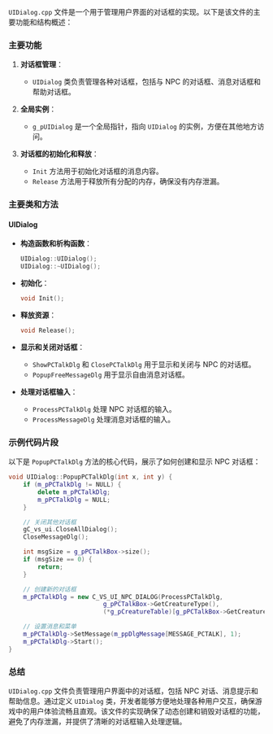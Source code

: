 `UIDialog.cpp` 文件是一个用于管理用户界面的对话框的实现。以下是该文件的主要功能和结构概述：

### 主要功能

1. **对话框管理**：
   - `UIDialog` 类负责管理各种对话框，包括与 NPC 的对话框、消息对话框和帮助对话框。

2. **全局实例**：
   - `g_pUIDialog` 是一个全局指针，指向 `UIDialog` 的实例，方便在其他地方访问。

3. **对话框的初始化和释放**：
   - `Init` 方法用于初始化对话框的消息内容。
   - `Release` 方法用于释放所有分配的内存，确保没有内存泄漏。

### 主要类和方法

#### UIDialog

- **构造函数和析构函数**：
  ```cpp
  UIDialog::UIDialog();
  UIDialog::~UIDialog();
  ```

- **初始化**：
  ```cpp
  void Init();
  ```

- **释放资源**：
  ```cpp
  void Release();
  ```

- **显示和关闭对话框**：
  - `ShowPCTalkDlg` 和 `ClosePCTalkDlg` 用于显示和关闭与 NPC 的对话框。
  - `PopupFreeMessageDlg` 用于显示自由消息对话框。

- **处理对话框输入**：
  - `ProcessPCTalkDlg` 处理 NPC 对话框的输入。
  - `ProcessMessageDlg` 处理消息对话框的输入。

### 示例代码片段

以下是 `PopupPCTalkDlg` 方法的核心代码，展示了如何创建和显示 NPC 对话框：

```cpp
void UIDialog::PopupPCTalkDlg(int x, int y) {
    if (m_pPCTalkDlg != NULL) {
        delete m_pPCTalkDlg;        
        m_pPCTalkDlg = NULL;
    }

    // 关闭其他对话框
    gC_vs_ui.CloseAllDialog();
    CloseMessageDlg();

    int msgSize = g_pPCTalkBox->size();
    if (msgSize == 0) {
        return;
    }

    // 创建新的对话框
    m_pPCTalkDlg = new C_VS_UI_NPC_DIALOG(ProcessPCTalkDlg,
                          g_pPCTalkBox->GetCreatureType(), 
                          (*g_pCreatureTable)[g_pPCTalkBox->GetCreatureType()].Name.GetString());

    // 设置消息和菜单
    m_pPCTalkDlg->SetMessage(m_ppDlgMessage[MESSAGE_PCTALK], 1);
    m_pPCTalkDlg->Start();
}
```

### 总结

`UIDialog.cpp` 文件负责管理用户界面中的对话框，包括 NPC 对话、消息提示和帮助信息。通过定义 `UIDialog` 类，开发者能够方便地处理各种用户交互，确保游戏中的用户体验流畅且直观。该文件的实现确保了动态创建和销毁对话框的功能，避免了内存泄漏，并提供了清晰的对话框输入处理逻辑。